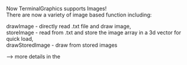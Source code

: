 Now TerminalGraphics supports Images!  
There are now a variety of image based function including:  
  
drawImage - directly read .txt file and draw image,  
storeImage - read from .txt and store the image array in a 3d vector for quick load,   
drawStoredImage - draw from stored images   
  
--> more details in the   
